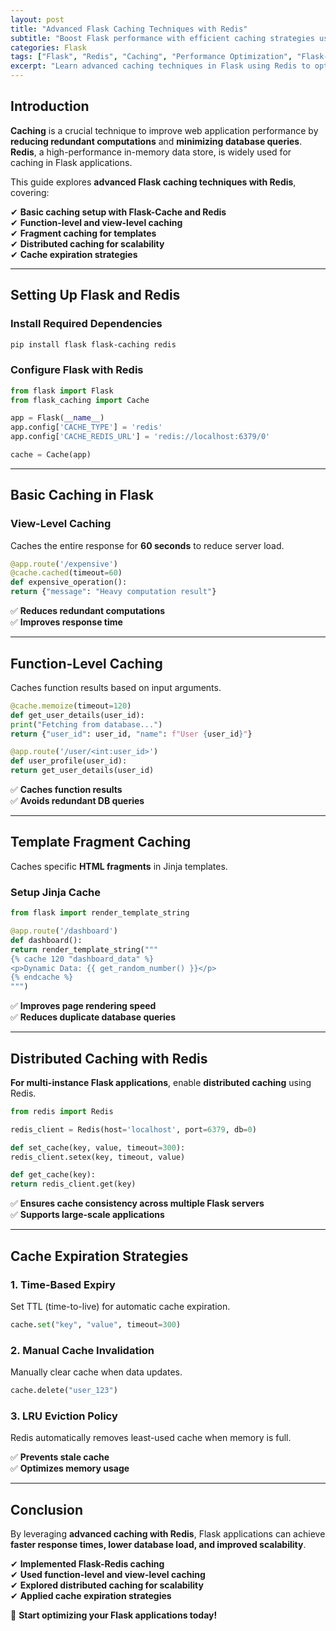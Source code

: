 ```yaml
---
layout: post
title: "Advanced Flask Caching Techniques with Redis"
subtitle: "Boost Flask performance with efficient caching strategies using Redis"
categories: Flask
tags: ["Flask", "Redis", "Caching", "Performance Optimization", "Flask-Caching"]
excerpt: "Learn advanced caching techniques in Flask using Redis to optimize performance, reduce database load, and speed up API responses."
---
```


## Introduction

**Caching** is a crucial technique to improve web application performance by **reducing redundant computations** and **minimizing database queries**. **Redis**, a high-performance in-memory data store, is widely used for caching in Flask applications.

This guide explores **advanced Flask caching techniques with Redis**, covering:

✔ **Basic caching setup with Flask-Cache and Redis**  
✔ **Function-level and view-level caching**  
✔ **Fragment caching for templates**  
✔ **Distributed caching for scalability**  
✔ **Cache expiration strategies**

---

## Setting Up Flask and Redis

### Install Required Dependencies

```bash
pip install flask flask-caching redis
```

### Configure Flask with Redis

```python
from flask import Flask
from flask_caching import Cache

app = Flask(__name__)
app.config['CACHE_TYPE'] = 'redis'
app.config['CACHE_REDIS_URL'] = 'redis://localhost:6379/0'

cache = Cache(app)
```

---

## Basic Caching in Flask

### View-Level Caching

Caches the entire response for **60 seconds** to reduce server load.

```python
@app.route('/expensive')
@cache.cached(timeout=60)
def expensive_operation():
return {"message": "Heavy computation result"}
```

✅ **Reduces redundant computations**  
✅ **Improves response time**

---

## Function-Level Caching

Caches function results based on input arguments.

```python
@cache.memoize(timeout=120)
def get_user_details(user_id):
print("Fetching from database...")
return {"user_id": user_id, "name": f"User {user_id}"}

@app.route('/user/<int:user_id>')
def user_profile(user_id):
return get_user_details(user_id)
```

✅ **Caches function results**  
✅ **Avoids redundant DB queries**

---

## Template Fragment Caching

Caches specific **HTML fragments** in Jinja templates.

### Setup Jinja Cache

```python
from flask import render_template_string

@app.route('/dashboard')
def dashboard():
return render_template_string("""
{% cache 120 "dashboard_data" %}
<p>Dynamic Data: {{ get_random_number() }}</p>
{% endcache %}
""")
```

✅ **Improves page rendering speed**  
✅ **Reduces duplicate database queries**

---

## Distributed Caching with Redis

**For multi-instance Flask applications**, enable **distributed caching** using Redis.

```python
from redis import Redis

redis_client = Redis(host='localhost', port=6379, db=0)

def set_cache(key, value, timeout=300):
redis_client.setex(key, timeout, value)

def get_cache(key):
return redis_client.get(key)
```

✅ **Ensures cache consistency across multiple Flask servers**  
✅ **Supports large-scale applications**

---

## Cache Expiration Strategies

### 1. **Time-Based Expiry**

Set TTL (time-to-live) for automatic cache expiration.

```python
cache.set("key", "value", timeout=300)
```

### 2. **Manual Cache Invalidation**

Manually clear cache when data updates.

```python
cache.delete("user_123")
```

### 3. **LRU Eviction Policy**

Redis automatically removes least-used cache when memory is full.

✅ **Prevents stale cache**  
✅ **Optimizes memory usage**

---

## Conclusion

By leveraging **advanced caching with Redis**, Flask applications can achieve **faster response times, lower database load, and improved scalability**.

✔ **Implemented Flask-Redis caching**  
✔ **Used function-level and view-level caching**  
✔ **Explored distributed caching for scalability**  
✔ **Applied cache expiration strategies**

🚀 **Start optimizing your Flask applications today!**  
